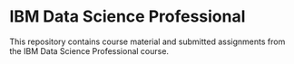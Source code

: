 # IBM Data Science Professional

This repository contains course material and submitted assignments from the IBM Data Science Professional course.
